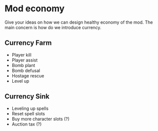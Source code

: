 # Mod economy
Give your ideas on how we can design healthy economy of the mod. The main concern is how do we introduce currency.

## Currency Farm
- Player kill
- Player assist
- Bomb plant
- Bomb defusal
- Hostage rescue
- Level up

## Currency Sink
- Leveling up spells
- Reset spell slots
- Buy more character slots (?)
- Auction tax (?)
